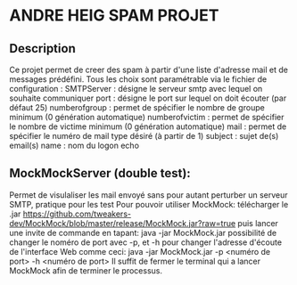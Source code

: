 # ANDRE HEIG SPAM PROJET

## Description
Ce projet permet de creer des spam à partir d'une liste d'adresse mail et de messages prédéfini. Tous les choix sont paramétrable via le fichier de configuration :
SMTPServer : désigne le serveur smtp avec lequel on souhaite communiquer
port :  désigne le port sur lequel on doit écouter (par défaut 25)
numberofgroup : permet de spécifier le nombre de groupe minimum (0 génération automatique)
numberofvictim : permet de spécifier le nombre de victime minimum (0 génération automatique)
mail : permet de spécifier le numéro de mail type désiré (à partir de 1)
subject : sujet de(s) email(s)
name : nom du logon echo

## MockMockServer (double test):
Permet de visulaliser les mail envoyé sans pour autant perturber un serveur SMTP, pratique pour les test
Pour pouvoir utiliser MockMock:
télécharger le .jar
https://github.com/tweakers-dev/MockMock/blob/master/release/MockMock.jar?raw=true
puis lancer une invite de commande en tapant:
java -jar MockMock.jar
possibilité de changer le noméro de port avec -p, et -h pour changer l'adresse d'écoute de l'interface Web comme ceci:
java -jar MockMock.jar -p <numéro de port> -h <numéro de port>
Il suffit de fermer le terminal qui a lancer MockMock afin de terminer le processus.

